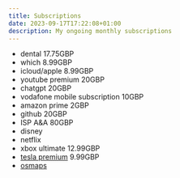 ```yaml
---
title: Subscriptions
date: 2023-09-17T17:22:08+01:00
description: My ongoing monthly subscriptions
---
```


* dental 17.75GBP
* which 8.99GBP
* icloud/apple 8.99GBP
* youtube premium 20GBP
* chatgpt 20GBP
* vodafone mobile subscription 10GBP
* amazon prime 2GBP
* github 20GBP
* ISP A&A 80GBP
* disney
* netflix
* xbox ultimate 12.99GBP
* [tesla premium](https://www.tesla.com/en_gb/support/connectivity) 9.99GBP
* [osmaps](https://shop.ordnancesurvey.co.uk/os-maps-12-months-recurring-subscription/)
